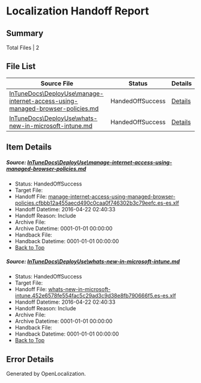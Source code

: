 # <a name='report-top'></a> Localization Handoff Report

## Summary
 Total Files | 2

## File List
 Source File | Status | Details 
 ----------- | ------ | ------- 
 [InTuneDocs\DeployUse\manage-internet-access-using-managed-browser-policies.md](https://github.com/Microsoft/IntuneDocs-pr/blob/cb63c1304c46b414213f5c17f71ddde9b57e5721/InTuneDocs/DeployUse/manage-internet-access-using-managed-browser-policies.md) | HandedOffSuccess | [Details](#2e60048b4a9777505bf925bdef2de805fe7e90f867)
 [InTuneDocs\DeployUse\whats-new-in-microsoft-intune.md](https://github.com/Microsoft/IntuneDocs-pr/blob/cb63c1304c46b414213f5c17f71ddde9b57e5721/InTuneDocs/DeployUse/whats-new-in-microsoft-intune.md) | HandedOffSuccess | [Details](#b4baf87a9d986d7864a47afc5ec65b1f43f022ef286)

## Item Details
##### <a name='2e60048b4a9777505bf925bdef2de805fe7e90f867'></a> Source: [InTuneDocs\DeployUse\manage-internet-access-using-managed-browser-policies.md](https://github.com/Microsoft/IntuneDocs-pr/blob/cb63c1304c46b414213f5c17f71ddde9b57e5721/InTuneDocs/DeployUse/manage-internet-access-using-managed-browser-policies.md)
* Status: HandedOffSuccess
* Target File: 
* Handoff File: [manage-internet-access-using-managed-browser-policies.cfbbb12a455aecd490c0caa0f746302b3c79eefc.es-es.xlf](https://github.com/Microsoft/EM.handoff/blob/7d4d6e161dfa3db667f800ac1737ff2f9df11cf1/ol-handoff/Microsoft/IntuneDocs-pr.es-es/master/manage-internet-access-using-managed-browser-policies.cfbbb12a455aecd490c0caa0f746302b3c79eefc.es-es.xlf)
* Handoff Datetime: 2016-04-22 02:40:33
* Handoff Reason: Include
* Archive File: 
* Archive Datetime: 0001-01-01 00:00:00
* Handback File: 
* Handback Datetime: 0001-01-01 00:00:00
* [Back to Top](#report-top)

##### <a name='b4baf87a9d986d7864a47afc5ec65b1f43f022ef286'></a> Source: [InTuneDocs\DeployUse\whats-new-in-microsoft-intune.md](https://github.com/Microsoft/IntuneDocs-pr/blob/cb63c1304c46b414213f5c17f71ddde9b57e5721/InTuneDocs/DeployUse/whats-new-in-microsoft-intune.md)
* Status: HandedOffSuccess
* Target File: 
* Handoff File: [whats-new-in-microsoft-intune.452e6578fe554fac5c29ad3c9d38e8fb790666f5.es-es.xlf](https://github.com/Microsoft/EM.handoff/blob/7d4d6e161dfa3db667f800ac1737ff2f9df11cf1/ol-handoff/Microsoft/IntuneDocs-pr.es-es/master/whats-new-in-microsoft-intune.452e6578fe554fac5c29ad3c9d38e8fb790666f5.es-es.xlf)
* Handoff Datetime: 2016-04-22 02:40:33
* Handoff Reason: Include
* Archive File: 
* Archive Datetime: 0001-01-01 00:00:00
* Handback File: 
* Handback Datetime: 0001-01-01 00:00:00
* [Back to Top](#report-top)


## Error Details

Generated by OpenLocalization.
